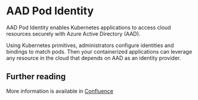 # AAD Pod Identity

AAD Pod Identity enables Kubernetes applications to access cloud resources securely with Azure Active Directory (AAD).

Using Kubernetes primitives, administrators configure identities and bindings to match pods. Then your containerized applications can leverage any resource in the cloud that depends on AAD as an identity provider.

## Further reading

More information is available in [Confluence](https://eaflood.atlassian.net/wiki/spaces/FPS/pages/2014937292/Using+AKS+Pod+Identity) 
